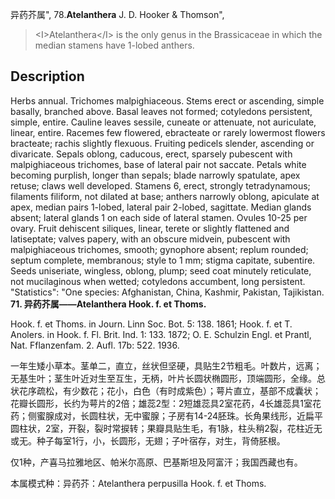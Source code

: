 异药芥属",
78.**Atelanthera** J. D. Hooker & Thomson",

> &lt;I&gt;Atelanthera&lt;/I&gt; is the only genus in the Brassicaceae in which the median stamens have 1-lobed anthers.

## Description
Herbs annual. Trichomes malpighiaceous. Stems erect or ascending, simple basally, branched above. Basal leaves not formed; cotyledons persistent, simple, entire. Cauline leaves sessile, cuneate or attenuate, not auriculate, linear, entire. Racemes few flowered, ebracteate or rarely lowermost flowers bracteate; rachis slightly flexuous. Fruiting pedicels slender, ascending or divaricate. Sepals oblong, caducous, erect, sparsely pubescent with malpighiaceous trichomes, base of lateral pair not saccate. Petals white becoming purplish, longer than sepals; blade narrowly spatulate, apex retuse; claws well developed. Stamens 6, erect, strongly tetradynamous; filaments filiform, not dilated at base; anthers narrowly oblong, apiculate at apex, median pairs 1-lobed, lateral pair 2-lobed, sagittate. Median glands absent; lateral glands 1 on each side of lateral stamen. Ovules 10-25 per ovary. Fruit dehiscent siliques, linear, terete or slightly flattened and latiseptate; valves papery, with an obscure midvein, pubescent with malpighiaceous trichomes, smooth; gynophore absent; replum rounded; septum complete, membranous; style to 1 mm; stigma capitate, subentire. Seeds uniseriate, wingless, oblong, plump; seed coat minutely reticulate, not mucilaginous when wetted; cotyledons accumbent, long persistent.
  "Statistics": "One species: Afghanistan, China, Kashmir, Pakistan, Tajikistan.
**71. 异药芥属——Atelanthera Hook. f. et Thoms.**

Hook. f. et Thoms. in Journ. Linn Soc. Bot. 5: 138. 1861; Hook. f. et T. Anolers. in Hook. f. Fl. Brit. Ind. 1: 133. 1872; O. E. Schulzin Engl. et Prantl, Nat. Fflanzenfam. 2. Aufl. 17b: 522. 1936.

一年生矮小草本。茎单二，直立，丝状但坚硬，具贴生2节粗毛。叶数片，远离；无基生叶；茎生叶近对生至互生，无柄，叶片长圆状椭圆形，顶端圆形，全缘。总状花序疏松，有少数花；花小，白色（有时成紫色）；萼片直立，基部不成囊状；花瓣长圆形，长约为萼片的2倍；雄蕊2型：2短雄蕊具2室花药，4长雄蕊具1室花药；侧蜜腺成对，长圆柱状，无中蜜腺；子房有14-24胚珠。长角果线形，近扁平圆柱状，2室，开裂，裂时常捩转；果瓣具贴生毛，有1脉，柱头稍2裂，花柱近无或无。种子每室1行，小，长圆形，无翅；子叶宿存，对生，背倚胚根。

仅1种，产喜马拉雅地区、帕米尔高原、巴基斯坦及阿富汗；我国西藏也有。

本属模式种：异药芥：Atelanthera perpusilla Hook. f. et Thoms.
